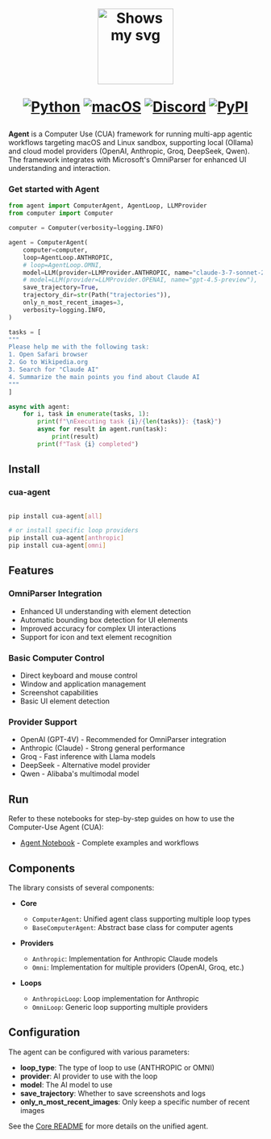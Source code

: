 <div align="center">
<h1>
  <div class="image-wrapper" style="display: inline-block;">
    <picture>
      <source media="(prefers-color-scheme: dark)" alt="logo" height="150" srcset="../../img/logo_white.png" style="display: block; margin: auto;">
      <source media="(prefers-color-scheme: light)" alt="logo" height="150" srcset="../../img/logo_black.png" style="display: block; margin: auto;">
      <img alt="Shows my svg">
    </picture>
  </div>

  [![Python](https://img.shields.io/badge/Python-333333?logo=python&logoColor=white&labelColor=333333)](#)
  [![macOS](https://img.shields.io/badge/macOS-000000?logo=apple&logoColor=F0F0F0)](#)
  [![Discord](https://img.shields.io/badge/Discord-%235865F2.svg?&logo=discord&logoColor=white)](https://discord.com/invite/mVnXXpdE85)
  [![PyPI](https://img.shields.io/pypi/v/cua-computer?color=333333)](https://pypi.org/project/cua-computer/)
</h1>
</div>

**Agent** is a Computer Use (CUA) framework for running multi-app agentic workflows targeting macOS and Linux sandbox, supporting local (Ollama) and cloud model providers (OpenAI, Anthropic, Groq, DeepSeek, Qwen). The framework integrates with Microsoft's OmniParser for enhanced UI understanding and interaction.

### Get started with Agent

```python
from agent import ComputerAgent, AgentLoop, LLMProvider
from computer import Computer

computer = Computer(verbosity=logging.INFO)

agent = ComputerAgent(
    computer=computer,
    loop=AgentLoop.ANTHROPIC,
    # loop=AgentLoop.OMNI,
    model=LLM(provider=LLMProvider.ANTHROPIC, name="claude-3-7-sonnet-20250219"),
    # model=LLM(provider=LLMProvider.OPENAI, name="gpt-4.5-preview"),
    save_trajectory=True,
    trajectory_dir=str(Path("trajectories")),
    only_n_most_recent_images=3,
    verbosity=logging.INFO,
)

tasks = [
"""
Please help me with the following task:
1. Open Safari browser
2. Go to Wikipedia.org
3. Search for "Claude AI" 
4. Summarize the main points you find about Claude AI
"""
]

async with agent:
    for i, task in enumerate(tasks, 1):
        print(f"\nExecuting task {i}/{len(tasks)}: {task}")
        async for result in agent.run(task):
            print(result)
        print(f"Task {i} completed")
```

## Install

### cua-agent

```bash

pip install cua-agent[all]

# or install specific loop providers
pip install cua-agent[anthropic]
pip install cua-agent[omni]


```

## Features

### OmniParser Integration
- Enhanced UI understanding with element detection
- Automatic bounding box detection for UI elements
- Improved accuracy for complex UI interactions
- Support for icon and text element recognition

### Basic Computer Control
- Direct keyboard and mouse control
- Window and application management
- Screenshot capabilities
- Basic UI element detection

### Provider Support
- OpenAI (GPT-4V) - Recommended for OmniParser integration
- Anthropic (Claude) - Strong general performance
- Groq - Fast inference with Llama models
- DeepSeek - Alternative model provider
- Qwen - Alibaba's multimodal model

## Run

Refer to these notebooks for step-by-step guides on how to use the Computer-Use Agent (CUA):

- [Agent Notebook](../../notebooks/agent_nb.ipynb) - Complete examples and workflows

## Components

The library consists of several components:

- **Core**
  - `ComputerAgent`: Unified agent class supporting multiple loop types
  - `BaseComputerAgent`: Abstract base class for computer agents
  
- **Providers**
  - `Anthropic`: Implementation for Anthropic Claude models
  - `Omni`: Implementation for multiple providers (OpenAI, Groq, etc.)

- **Loops**
  - `AnthropicLoop`: Loop implementation for Anthropic
  - `OmniLoop`: Generic loop supporting multiple providers

## Configuration

The agent can be configured with various parameters:

- **loop_type**: The type of loop to use (ANTHROPIC or OMNI)
- **provider**: AI provider to use with the loop
- **model**: The AI model to use
- **save_trajectory**: Whether to save screenshots and logs
- **only_n_most_recent_images**: Only keep a specific number of recent images

See the [Core README](./agent/core/README.md) for more details on the unified agent.